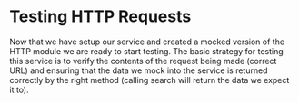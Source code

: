 # Testing HTTP Requests

Now that we have setup our service and created a mocked version of the HTTP module we are ready to start testing. The basic strategy for testing this service is to verify the contents of the request being made (correct URL) and ensuring that the data we mock into the service is returned correctly by the right method (calling search will return the data we expect it to).
